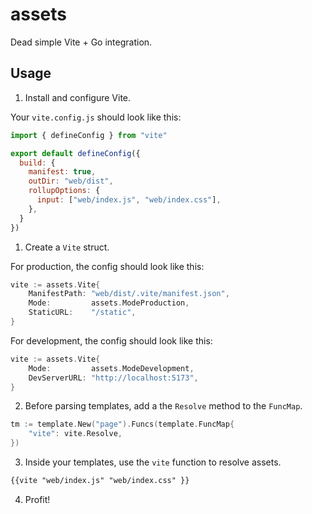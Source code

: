 # assets

Dead simple Vite + Go integration.

## Usage

1. Install and configure Vite.

Your `vite.config.js` should look like this:

```js
import { defineConfig } from "vite"

export default defineConfig({
  build: {
    manifest: true,
    outDir: "web/dist",
    rollupOptions: {
      input: ["web/index.js", "web/index.css"],
    },
  }
})
```

1. Create a `Vite` struct.

For production, the config should look like this:

```go
vite := assets.Vite{
    ManifestPath: "web/dist/.vite/manifest.json",
    Mode:         assets.ModeProduction,
    StaticURL:    "/static",
}
```

For development, the config should look like this:

```go
vite := assets.Vite{
    Mode:         assets.ModeDevelopment,
    DevServerURL: "http://localhost:5173",
}
```

2. Before parsing templates, add a the `Resolve` method to the `FuncMap`.

```go
tm := template.New("page").Funcs(template.FuncMap{
    "vite": vite.Resolve,
})
```

3. Inside your templates, use the `vite` function to resolve assets.

```html
{{vite "web/index.js" "web/index.css" }}
```

4. Profit!

